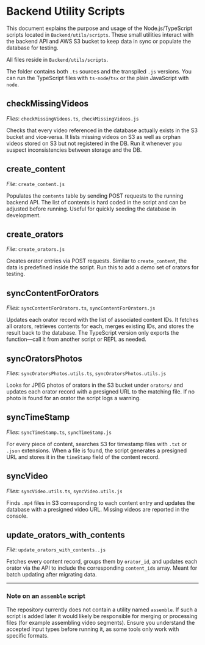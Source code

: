 # Backend Utility Scripts

This document explains the purpose and usage of the Node.js/TypeScript scripts located in `Backend/utils/scripts`. These small utilities interact with the backend API and AWS S3 bucket to keep data in sync or populate the database for testing.

All files reside in `Backend/utils/scripts`.

The folder contains both `.ts` sources and the transpiled `.js` versions. You can run the TypeScript files with `ts-node`/`tsx` or the plain JavaScript with `node`.

## checkMissingVideos

*Files*: `checkMissingVideos.ts`, `checkMissingVideos.js`

Checks that every video referenced in the database actually exists in the S3 bucket and vice‑versa.
It lists missing videos on S3 as well as orphan videos stored on S3 but not registered in the DB.
Run it whenever you suspect inconsistencies between storage and the DB.

## create_content

*File*: `create_content.js`

Populates the `contents` table by sending POST requests to the running backend API.
The list of contents is hard coded in the script and can be adjusted before running.
Useful for quickly seeding the database in development.

## create_orators

*File*: `create_orators.js`

Creates orator entries via POST requests. Similar to `create_content`, the data is predefined inside the script.
Run this to add a demo set of orators for testing.

## syncContentForOrators

*Files*: `syncContentForOrators.ts`, `syncContentForOrators.js`

Updates each orator record with the list of associated content IDs.
It fetches all orators, retrieves contents for each, merges existing IDs, and stores the result back to the database.
The TypeScript version only exports the function—call it from another script or REPL as needed.

## syncOratorsPhotos

*Files*: `syncOratorsPhotos.utils.ts`, `syncOratorsPhotos.utils.js`

Looks for JPEG photos of orators in the S3 bucket under `orators/` and updates each orator record with a presigned URL to the matching file.
If no photo is found for an orator the script logs a warning.

## syncTimeStamp

*Files*: `syncTimeStamp.ts`, `syncTimeStamp.js`

For every piece of content, searches S3 for timestamp files with `.txt` or `.json` extensions.
When a file is found, the script generates a presigned URL and stores it in the `timeStamp` field of the content record.

## syncVideo

*Files*: `syncVideo.utils.ts`, `syncVideo.utils.js`

Finds `.mp4` files in S3 corresponding to each content entry and updates the database with a presigned video URL. Missing videos are reported in the console.

## update_orators_with_contents

*File*: `update_orators_with_contents..js`

Fetches every content record, groups them by `orator_id`, and updates each orator via the API to include the corresponding `content_ids` array. Meant for batch updating after migrating data.

---

### Note on an `assemble` script

The repository currently does not contain a utility named `assemble`. If such a script is added later it would likely be responsible for merging or processing files (for example assembling video segments). Ensure you understand the accepted input types before running it, as some tools only work with specific formats.